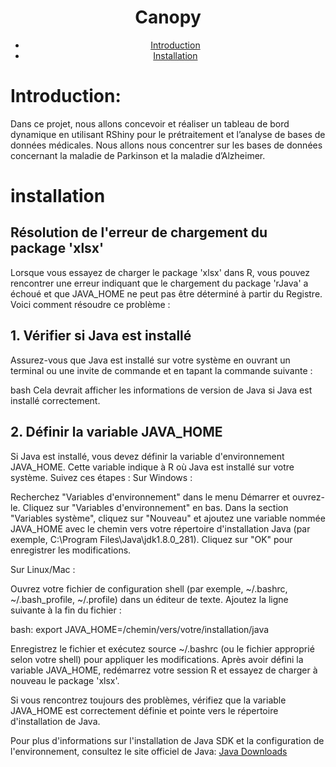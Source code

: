 
<div align="center">
  <a href="[https://hydralauncher.site](https://www.shinyapps.io/admin/#/application/11984121)">
    </a>
  <h1 align="center">Canopy</h1>

- [Introduction](#Introduction)
- [Installation](#installation)
</div>

# Introduction:
 Dans ce projet, nous allons concevoir et réaliser un tableau de bord dynamique en
utilisant RShiny pour le prétraitement et l’analyse de bases de données médicales. Nous
allons nous concentrer sur les bases de données concernant la maladie de Parkinson et la
maladie d’Alzheimer.

# installation
## Résolution de l'erreur de chargement du package 'xlsx'

Lorsque vous essayez de charger le package 'xlsx' dans R, vous pouvez rencontrer une erreur indiquant que le chargement du package 'rJava' a échoué et que JAVA_HOME ne peut pas être déterminé à partir du Registre. Voici comment résoudre ce problème :

## 1. Vérifier si Java est installé

Assurez-vous que Java est installé sur votre système en ouvrant un terminal ou une invite de commande et en tapant la commande suivante :

bash
Cela devrait afficher les informations de version de Java si Java est installé correctement.

## 2. Définir la variable JAVA_HOME
Si Java est installé, vous devez définir la variable d'environnement JAVA_HOME.
 Cette variable indique à R où Java est installé sur votre système. Suivez ces étapes :
Sur Windows :

 Recherchez "Variables d'environnement" dans le menu Démarrer et ouvrez-le.
    Cliquez sur "Variables d'environnement" en bas.
    Dans la section "Variables système", cliquez sur "Nouveau" et ajoutez une variable nommée JAVA_HOME avec le chemin vers votre répertoire d'installation Java (par exemple, C:\Program Files\Java\jdk1.8.0_281).
    Cliquez sur "OK" pour enregistrer les modifications.

Sur Linux/Mac :

   Ouvrez votre fichier de configuration shell (par exemple, ~/.bashrc, ~/.bash_profile, ~/.profile) dans un éditeur de texte.
    Ajoutez la ligne suivante à la fin du fichier :

bash:
export JAVA_HOME=/chemin/vers/votre/installation/java

   Enregistrez le fichier et exécutez source ~/.bashrc (ou le fichier approprié selon votre shell) pour appliquer les modifications.
Après avoir défini la variable JAVA_HOME, redémarrez votre session R et essayez de charger à nouveau le package 'xlsx'.

Si vous rencontrez toujours des problèmes, vérifiez que la variable JAVA_HOME est correctement définie et pointe vers le répertoire d'installation de Java.

Pour plus d'informations sur l'installation de Java SDK et la configuration de l'environnement, consultez le site officiel de Java: [Java Downloads]("https://www.oracle.com/java/technologies/javase-jdk11-downloads.html")

</div>







